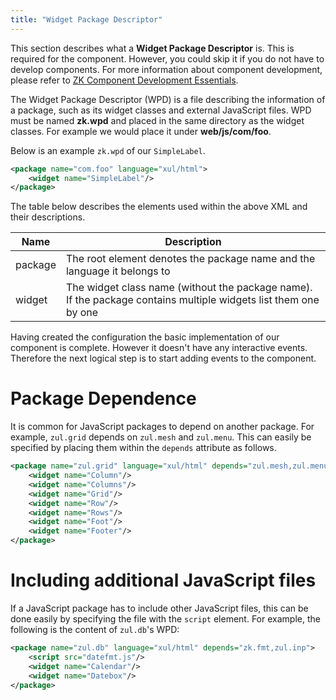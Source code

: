 ```yaml
---
title: "Widget Package Descriptor"
---
```


This section describes what a **Widget Package Descriptor** is. This is
required for the component. However, you could skip it if you do not
have to develop components. For more information about component
development, please refer to [ZK Component Development Essentials](/zk_component_dev_essentials/zk_component_overview).

The Widget Package Descriptor (WPD) is a file describing the information
of a package, such as its widget classes and external JavaScript files.
WPD must be named **zk.wpd** and placed in the same directory as the
widget classes. For example we would place it under **web/js/com/foo**.

Below is an example `zk.wpd` of our `SimpleLabel`.

```xml
<package name="com.foo" language="xul/html">
    <widget name="SimpleLabel"/>
</package>
```

The table below describes the elements used within the above XML and
their descriptions.

| Name    | Description                                                                                                     |
|---------|-----------------------------------------------------------------------------------------------------------------|
| package | The root element denotes the package name and the language it belongs to                                        |
| widget  | The widget class name (without the package name). If the package contains multiple widgets list them one by one |

Having created the configuration the basic implementation of our
component is complete. However it doesn't have any interactive events.
Therefore the next logical step is to start adding events to the
component.

# Package Dependence

It is common for JavaScript packages to depend on another package. For
example, `zul.grid` depends on `zul.mesh` and `zul.menu`. This can
easily be specified by placing them within the `depends` attribute as
follows.

```xml
<package name="zul.grid" language="xul/html" depends="zul.mesh,zul.menu">
    <widget name="Column"/>
    <widget name="Columns"/>
    <widget name="Grid"/>
    <widget name="Row"/>
    <widget name="Rows"/>
    <widget name="Foot"/>
    <widget name="Footer"/>
</package>
```

# Including additional JavaScript files

If a JavaScript package has to include other JavaScript files, this can
be done easily by specifying the file with the `script` element. For
example, the following is the content of `zul.db`'s WPD:

```xml
<package name="zul.db" language="xul/html" depends="zk.fmt,zul.inp">
    <script src="datefmt.js"/>
    <widget name="Calendar"/>
    <widget name="Datebox"/>
</package>
```
